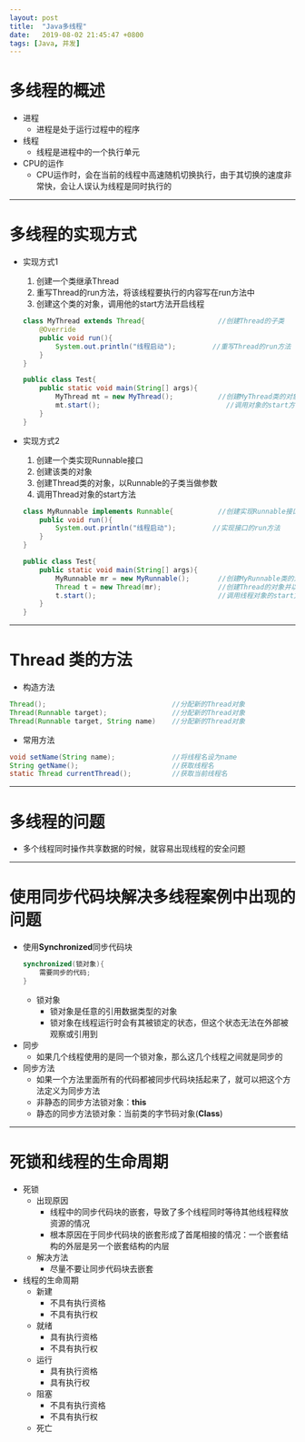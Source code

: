 ```yaml
---
layout: post
title:  "Java多线程"
date:   2019-08-02 21:45:47 +0800
tags: [Java, 并发]
---
```

# 多线程的概述

- 进程
    - 进程是处于运行过程中的程序
- 线程
    - 线程是进程中的一个执行单元
- CPU的运作
    - CPU运作时，会在当前的线程中高速随机切换执行，由于其切换的速度非常快，会让人误认为线程是同时执行的

---
# 多线程的实现方式

- 实现方式1
    1. 创建一个类继承Thread
    2. 重写Thread的run方法，将该线程要执行的内容写在run方法中
    3. 创建这个类的对象，调用他的start方法开启线程
    
    ```java
    class MyThread extends Thread{                  //创建Thread的子类
        @Override
        public void run(){
            System.out.println("线程启动");         //重写Thread的run方法
        }
    }
    
    public class Test{
        public static void main(String[] args){
            MyThread mt = new MyThread();           //创建MyThread类的对象
            mt.start();                               //调用对象的start方法
        }
    }
    ```
    
- 实现方式2
    1. 创建一个类实现Runnable接口
    2. 创建该类的对象
    3. 创建Thread类的对象，以Runnable的子类当做参数
    4. 调用Thread对象的start方法
    
    ```java
    class MyRunnable implements Runnable{           //创建实现Runnable接口的子类
        public void run(){
            System.out.println("线程启动");         //实现接口的run方法
        }
    }
    
    public class Test{
        public static void main(String[] args){
            MyRunnable mr = new MyRunnable();       //创建MyRunnable类的对象
            Thread t = new Thread(mr);              //创建Thread的对象并以mr作为参数
            t.start();                              //调用线程对象的start方法
        }
    }
    ```

---
# **Thread** 类的方法
- 构造方法
```java
Thread();                               //分配新的Thread对象
Thread(Runnable target);                //分配新的Thread对象
Thread(Runnable target, String name)    //分配新的Thread对象
```

- 常用方法
```java
void setName(String name);              //将线程名设为name
String getName();                       //获取线程名
static Thread currentThread();          //获取当前线程名
```

---
# 多线程的问题
- 多个线程同时操作共享数据的时候，就容易出现线程的安全问题

---
# 使用同步代码块解决多线程案例中出现的问题
- 使用**Synchronized**同步代码块
    ```java
    synchronized(锁对象){
        需要同步的代码;
    }
    ```
    - 锁对象
        - 锁对象是任意的引用数据类型的对象
        - 锁对象在线程运行时会有其被锁定的状态，但这个状态无法在外部被观察或引用到
- 同步
    - 如果几个线程使用的是同一个锁对象，那么这几个线程之间就是同步的
- 同步方法
    - 如果一个方法里面所有的代码都被同步代码块括起来了，就可以把这个方法定义为同步方法
    - 非静态的同步方法锁对象：**this**
    - 静态的同步方法锁对象：当前类的字节码对象(**Class**)

---
# 死锁和线程的生命周期
- 死锁
    - 出现原因
        - 线程中的同步代码块的嵌套，导致了多个线程同时等待其他线程释放资源的情况
        - 根本原因在于同步代码块的嵌套形成了首尾相接的情况：一个嵌套结构的外层是另一个嵌套结构的内层
    - 解决方法
        - 尽量不要让同步代码块去嵌套
- 线程的生命周期
    - 新建
        - 不具有执行资格
        - 不具有执行权
    - 就绪
        - 具有执行资格
        - 不具有执行权
    - 运行
        - 具有执行资格
        - 具有执行权
    - 阻塞
        - 不具有执行资格
        - 不具有执行权
    - 死亡
